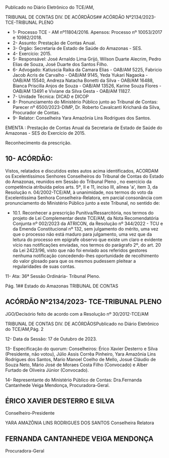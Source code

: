 Publicado  no  Diário  Eletrônico do TCE/AM,

TRIBUNAL DE CONTAS DIV. DE ACÓRDÃOS## ACÓRDÃO Nº2134/2023- TCE-TRIBUNAL PLENO

- 1- Processo TCE - AM nº11804/2016. Apensos: Processo nº  10053/2017 e 10982/2018.
- 2- Assunto: Prestação de Contas Anual.
- 3- Órgão: Secretaria de Estado de Saúde do Amazonas - SES.
- 4- Exercício: 2015.
- 5- Responsável: José Arnaldo Lima Grijó, Wilson Duarte Alecrim, Pedro Elias de Souza, José Duarte dos Santos Filho.
- 6- Advogado: Katiuscia Raika da Camara Elias - OAB/AM 5225, Fabricio Jacob Acris de Carvalho - OAB/AM 9145, Yeda Yukari Nagaoka - OAB/AM 15540, Andreza Natacha Bonetti da Silva - OAB/AM 16488, Bianca Priscilla Anjos de Souza - OAB/AM 13526, Karine Souza Flores - OAB/AM 13491 e Viviane da Silva Gesta - OAB/AM 11827.
- 7- Unidade Técnica: DICAD e DICOP
- 8- Pronunciamento  do  Ministério  Público  junto  ao  Tribunal  de  Contas: Parecer  nº 6500/2023-DIMP, Dr. Roberto Cavalcanti Krichanã da Silva, Procurador de Contas.
- 9- Relator: Conselheira Yara Amazônia Lins Rodrigues dos Santos.

EMENTA : Prestação de Contas Anual da Secretaria de  Estado  de  Saúde  do  Amazonas  -  SES  do Exercício de 2015.

Reconhecimento da prescrição.

## 10-  ACÓRDÃO:

Vistos, relatados e discutidos estes autos acima identificados, ACORDAM os Excelentíssimos Senhores Conselheiros do Tribunal de Contas do Estado do Amazonas, reunidos em Sessão do Tribunal Pleno , no exercício da competência atribuída pelos arts. 5º, II e 11, inciso III, alínea 'a', item 3, da Resolução n. 04/2002-TCE/AM, à unanimidade, nos  termos  do  voto  da  Excelentíssima  Senhora  Conselheira-Relatora, em  parcial consonância com pronunciamento do Ministério Público junto a este Tribunal, no sentido de:

- 10.1. Reconhecer  a  prescrição Punitiva/Ressarcitória, nos  termos  do projeto de Lei Complementar deste TCE/AM, da Nota Recomendatória Conjunta nº 002/2023 da ATRICON, da Resolução nº 344/2022 - TCU e da Emenda Constitucional nº 132, sem julgamento do mérito, uma vez que o processo não está maduro para julgamento, uma vez que da leitura do processo em epígrafe observo que existe um claro  e  evidente  vício  nas  notificações  enviadas,  nos  termos  do parágrafo 2º, do art. 20 da Lei 2423/96, visto que não foi enviado aos referidos gestores nenhuma notificação concedendo-lhes oportunidade de recolhimento do valor glosado para que os mesmos pudessem pleitear a regularidades de suas contas.

11-  Ata: 36ª Sessão Ordinária- Tribunal Pleno.

Pág. 1## Estado do Amazonas TRIBUNAL DE CONTAS

## ACÓRDÃO Nº2134/2023- TCE-TRIBUNAL PLENO

JGO/Decisório feito de acordo com a Resolução nº 30/2012-TCE/AM

TRIBUNAL DE CONTAS DIV. DE ACÓRDÃOSPublicado  no  Diário  Eletrônico do TCE/AM,Pág. 2

12-  Data da Sessão: 17 de Outubro de 2023.

13-  Especificação do quorum: Conselheiros: Érico Xavier Desterro e Silva (Presidente, não votou),  Júlio  Assis  Corrêa  Pinheiro,  Yara  Amazônia  Lins  Rodrigues  dos  Santos, Mario Manoel Coelho de Mello, Josué Cláudio de Souza Neto, Mário José de Moraes Costa Filho (Convocado) e Alber Furtado de Oliveira Júnior (Convocado).

14-  Representante do Ministério Público de Contas: Dra.Fernanda Cantanhede Veiga Mendonça, Procuradora-Geral.

## ÉRICO XAVIER DESTERRO E SILVA

Conselheiro-Presidente

YARA AMAZÔNIA LINS RODRIGUES DOS SANTOS Conselheira Relatora

## FERNANDA CANTANHEDE VEIGA MENDONÇA

Procuradora-Geral